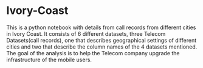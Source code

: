 # Ivory-Coast
This is a python notebook with details from call records from different cities in Ivory Coast. It consists of 6 different datasets, three Telecom Datasets(call records), one that describes geographical settings of different cities and two that describe the column names of the 4 datasets mentioned.
The goal of the analysis is to help the Telecom company upgrade the infrastructure of the mobile users.

